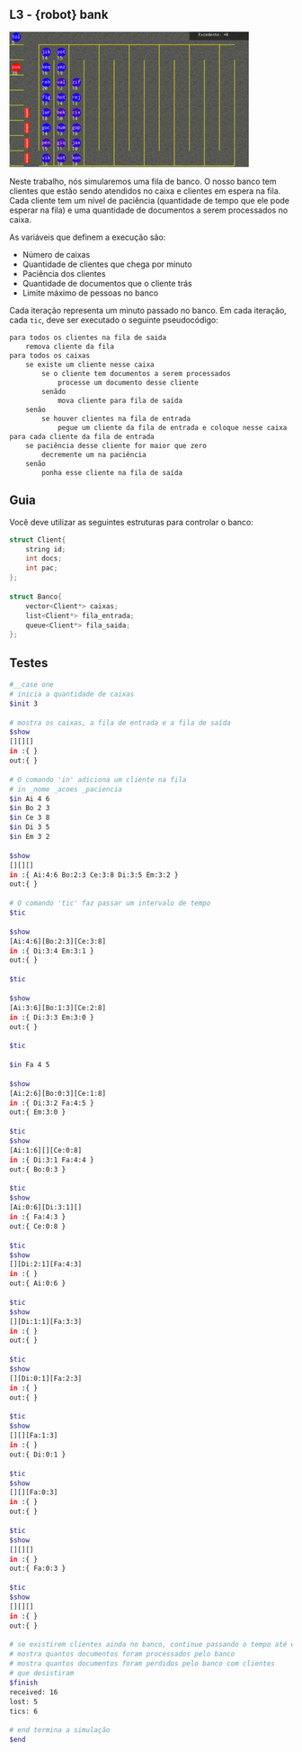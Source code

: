 ## L3 - {robot} bank

![](__capa.jpg)

Neste trabalho, nós simularemos uma fila de banco. O nosso banco tem clientes que estão sendo atendidos no caixa e clientes em espera na fila. Cada cliente tem um nível de paciência (quantidade de tempo que ele pode esperar na fila) e uma quantidade de documentos a serem processados no caixa.

As variáveis que definem a execução são:

- Número de caixas
- Quantidade de clientes que chega por minuto
- Paciência dos clientes
- Quantidade de documentos que o cliente trás
- Limite máximo de pessoas no banco

Cada iteração representa um minuto passado no banco. Em cada iteração, cada `tic`, deve ser executado o seguinte pseudocódigo:

```
para todos os clientes na fila de saida
    remova cliente da fila
para todos os caixas
    se existe um cliente nesse caixa
        se o cliente tem documentos a serem processados
            processe um documento desse cliente
        senãdo
            mova cliente para fila de saída
    senão
        se houver clientes na fila de entrada
            pegue um cliente da fila de entrada e coloque nesse caixa
para cada cliente da fila de entrada
    se paciência desse cliente for maior que zero
        decremente um na paciência
    senão
        ponha esse cliente na fila de saída
```

## Guia

Você deve utilizar as seguintes estruturas para controlar o banco:
```cpp
struct Client{
    string id;
    int docs;
    int pac; 
};

struct Banco{
    vector<Client*> caixas;
    list<Client*> fila_entrada;
    queue<Client*> fila_saida;
};
```

## Testes

```bash
#__case one
# inicia a quantidade de caixas 
$init 3

# mostra os caixas, a fila de entrada e a fila de saída
$show
[][][]
in :{ }
out:{ }

# O comando 'in' adiciona um cliente na fila
# in _nome _acoes _paciencia
$in Ai 4 6
$in Bo 2 3
$in Ce 3 8
$in Di 3 5
$in Em 3 2

$show
[][][]
in :{ Ai:4:6 Bo:2:3 Ce:3:8 Di:3:5 Em:3:2 }
out:{ }

# O comando 'tic' faz passar um intervalo de tempo
$tic

$show
[Ai:4:6][Bo:2:3][Ce:3:8]
in :{ Di:3:4 Em:3:1 }
out:{ }

$tic

$show
[Ai:3:6][Bo:1:3][Ce:2:8]
in :{ Di:3:3 Em:3:0 }
out:{ }

$tic

$in Fa 4 5

$show
[Ai:2:6][Bo:0:3][Ce:1:8]
in :{ Di:3:2 Fa:4:5 }
out:{ Em:3:0 }

$tic
$show
[Ai:1:6][][Ce:0:8]
in :{ Di:3:1 Fa:4:4 }
out:{ Bo:0:3 }

$tic
$show
[Ai:0:6][Di:3:1][]
in :{ Fa:4:3 }
out:{ Ce:0:8 }

$tic
$show
[][Di:2:1][Fa:4:3]
in :{ }
out:{ Ai:0:6 }

$tic
$show
[][Di:1:1][Fa:3:3]
in :{ }
out:{ }

$tic
$show
[][Di:0:1][Fa:2:3]
in :{ }
out:{ }

$tic
$show
[][][Fa:1:3]
in :{ }
out:{ Di:0:1 }

$tic
$show
[][][Fa:0:3]
in :{ }
out:{ }

$tic
$show
[][][]
in :{ }
out:{ Fa:0:3 }

$tic
$show
[][][]
in :{ }
out:{ }

# se existirem clientes ainda no banco, continue passando o tempo até esvaziar o banco
# mostra quantos documentos foram processados pelo banco
# mostra quantos documentos foram perdidos pelo banco com clientes
# que desistiram
$finish
received: 16
lost: 5
tics: 6

# end termina a simulação
$end
```











